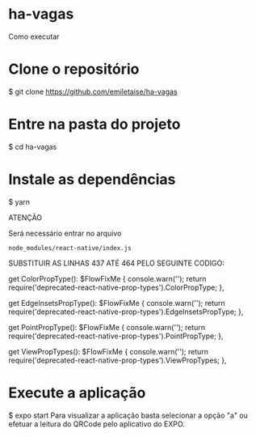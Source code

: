 # ha-vagas

Como executar
# Clone o repositório
$ git clone https://github.com/emiletaise/ha-vagas

# Entre na pasta do projeto
$ cd ha-vagas

# Instale as dependências
$ yarn

ATENÇÃO

Será necessário entrar no arquivo 

    node_modules/react-native/index.js 
    
SUBSTITUIR AS LINHAS 437 ATÉ 464 PELO SEGUINTE CODIGO:

get ColorPropType(): $FlowFixMe {
  console.warn('');
  return require('deprecated-react-native-prop-types').ColorPropType;
},

get EdgeInsetsPropType(): $FlowFixMe {
  console.warn('');
  return require('deprecated-react-native-prop-types').EdgeInsetsPropType;
},

get PointPropType(): $FlowFixMe {
  console.warn('');
  return require('deprecated-react-native-prop-types').PointPropType;
},

get ViewPropTypes(): $FlowFixMe {
  console.warn('');
  return require('deprecated-react-native-prop-types').ViewPropTypes;
},


# Execute a aplicação
$ expo start
Para visualizar a aplicação basta selecionar a opção "a" ou efetuar a leitura do QRCode pelo aplicativo do EXPO.
